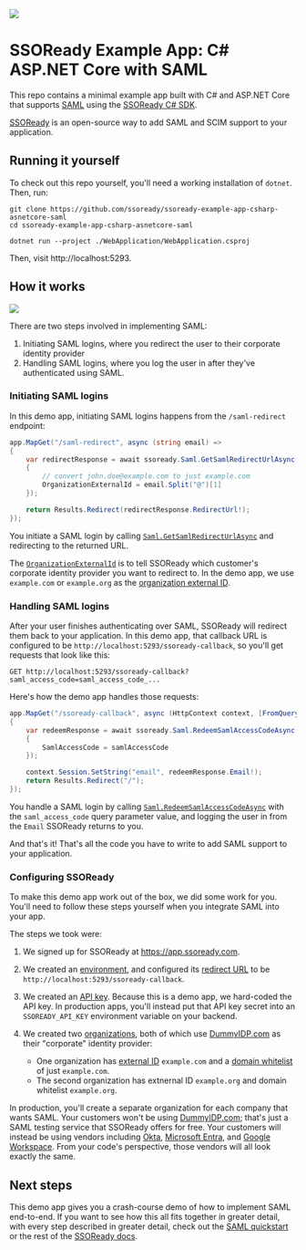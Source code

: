 ![](https://i.imgur.com/oaig6Au.gif)

# SSOReady Example App: C# ASP.NET Core with SAML

This repo contains a minimal example app built with C# and ASP.NET Core that
supports [SAML](https://ssoready.com/docs/saml/saml-quickstart) using the
[SSOReady C# SDK](https://github.com/ssoready/ssoready-csharp).

[SSOReady](https://github.com/ssoready/ssoready) is an open-source way to add
SAML and SCIM support to your application.

## Running it yourself

To check out this repo yourself, you'll need a working installation of `dotnet`.
Then, run:

```
git clone https://github.com/ssoready/ssoready-example-app-csharp-asnetcore-saml
cd ssoready-example-app-csharp-asnetcore-saml

dotnet run --project ./WebApplication/WebApplication.csproj
```

Then, visit http://localhost:5293.

## How it works

![](https://i.imgur.com/DkcXB4F.png)

There are two steps involved in implementing SAML:

1. Initiating SAML logins, where you redirect the user to their corporate
   identity provider
2. Handling SAML logins, where you log the user in after they've authenticated
   using SAML.

### Initiating SAML logins

In this demo app, initiating SAML logins happens from the `/saml-redirect`
endpoint:

```csharp
app.MapGet("/saml-redirect", async (string email) =>
{
    var redirectResponse = await ssoready.Saml.GetSamlRedirectUrlAsync(new GetSamlRedirectUrlRequest
    {
        // convert john.doe@example.com to just example.com
        OrganizationExternalId = email.Split("@")[1]
    });

    return Results.Redirect(redirectResponse.RedirectUrl!);
});
```

You initiate a SAML login by calling
[`Saml.GetSamlRedirectUrlAsync`](https://ssoready.com/docs/api-reference/saml/get-saml-redirect-url)
and redirecting to the returned URL.

The
[`OrganizationExternalId`](https://ssoready.com/docs/api-reference/saml/get-saml-redirect-url#request.body.organizationExternalId)
is to tell SSOReady which customer's corporate identity provider you want to
redirect to. In the demo app, we use `example.com` or `example.org` as the
[organization external
ID](https://ssoready.com/docs/ssoready-concepts/organizations#organization-external-id).

### Handling SAML logins

After your user finishes authenticating over SAML, SSOReady will redirect them
back to your application. In this demo app, that callback URL is configured to
be `http://localhost:5293/ssoready-callback`, so you'll get requests that look
like this:

```
GET http://localhost:5293/ssoready-callback?saml_access_code=saml_access_code_...
```

Here's how the demo app handles those requests:

```csharp
app.MapGet("/ssoready-callback", async (HttpContext context, [FromQuery(Name = "saml_access_code")] string samlAccessCode) =>
{
    var redeemResponse = await ssoready.Saml.RedeemSamlAccessCodeAsync(new RedeemSamlAccessCodeRequest
    {
        SamlAccessCode = samlAccessCode
    });

    context.Session.SetString("email", redeemResponse.Email!);
    return Results.Redirect("/");
});
```

You handle a SAML login by calling
[`Saml.RedeemSamlAccessCodeAsync`](https://ssoready.com/docs/api-reference/saml/redeem-saml-access-code)
with the `saml_access_code` query parameter value, and logging the user in from
the `Email` SSOReady returns to you.

And that's it! That's all the code you have to write to add SAML support to your
application.

### Configuring SSOReady

To make this demo app work out of the box, we did some work for you. You'll need
to follow these steps yourself when you integrate SAML into your app.

The steps we took were:

1. We signed up for SSOReady at https://app.ssoready.com.
2. We created an
   [environment](https://ssoready.com/docs/ssoready-concepts/environments), and
   configured its [redirect
   URL](https://ssoready.com/docs/ssoready-concepts/environments#redirect-url)
   to be `http://localhost:5293/ssoready-callback`.
3. We created an [API
   key](https://ssoready.com/docs/ssoready-concepts/environments#api-keys).
   Because this is a demo app, we hard-coded the API key. In production apps,
   you'll instead put that API key secret into an `SSOREADY_API_KEY` environment
   variable on your backend.
4. We created two
   [organizations](https://ssoready.com/docs/ssoready-concepts/organizations),
   both of which use [DummyIDP.com](https://ssoready.com/docs/dummyidp) as their
   "corporate" identity provider:

   - One organization has [external
     ID](https://ssoready.com/docs/ssoready-concepts/organizations#organization-external-id)
     `example.com` and a [domain
     whitelist](https://ssoready.com/docs/ssoready-concepts/organizations#domains)
     of just `example.com`.
   - The second organization has extnernal ID `example.org` and domain whitelist
     `example.org`.

In production, you'll create a separate organization for each company that wants
SAML. Your customers won't be using [DummyIDP.com](https://dummyidp.com); that's
just a SAML testing service that SSOReady offers for free. Your customers will
instead be using vendors including
[Okta](https://www.okta.com/products/single-sign-on-customer-identity/),
[Microsoft
Entra](https://www.microsoft.com/en-us/security/business/microsoft-entra), and
[Google Workspace](https://workspace.google.com/). From your code's perspective,
those vendors will all look exactly the same.

## Next steps

This demo app gives you a crash-course demo of how to implement SAML end-to-end.
If you want to see how this all fits together in greater detail, with every step
described in greater detail, check out the [SAML
quickstart](https://ssoready.com/docs/saml/saml-quickstart) or the rest of the
[SSOReady docs](https://ssoready.com/docs).
